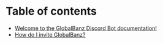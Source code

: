 # Table of contents

* [Welcome to the GlobalBanz Discord Bot documentation!](README.md)
* [How do I invite GlobalBanz?](how-do-i-invite-globalbanz.md)

